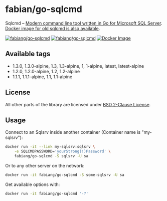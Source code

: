 # fabian/go-sqlcmd

Sqlcmd – [Modern command line tool written in Go for Microsoft SQL Server](https://github.com/microsoft/go-sqlcmd).  
[Docker image for old sqlcmd is also available](https://github.com/fabiang/docker-sqlcmd).

[![fabiang/go-sqlcmd](https://img.shields.io/docker/pulls/fabiang/go-sqlcmd.svg)](https://hub.docker.com/r/fabiang/go-sqlcmd)
[![fabiang/go-sqlcmd](https://badgen.net/github/license/fabiang/docker-go-sqlcmd)](https://github.com/fabiang/docker-go-sqlcmd)
[![Docker Image](https://github.com/fabiang/docker-go-sqlcmd/actions/workflows/docker.yml/badge.svg)](https://github.com/fabiang/docker-go-sqlcmd/actions/workflows/docker.yml)

## Available tags

* 1.3.0, 1.3.0-alpine, 1.3, 1.3-alpine, 1, 1-alpine, latest, latest-alpine
* 1.2.0, 1.2.0-alpine, 1.2, 1.2-alpine
* 1.1.1, 1.1.1-alpine, 1.1, 1.1-alpine

## License


All other parts of the library are licensed under [BSD 2-Clause License](LICENSE.md).

## Usage

Connect to an Sqlsrv inside another container (Container name is "my-sqlsrv"):

```bash
docker run -it --link my-sqlsrv:sqlsrv \
    -e SQLCMDPASSWORD='yourStrong(!)Password' \
    fabiang/go-sqlcmd -S sqlsrv -U sa
```

Or to any other server on the network:

```bash
docker run -it fabiang/go-sqlcmd -S some-sqlsrv -U sa
```

Get available options with:

```bash
docker run -it fabiang/go-sqlcmd '-?'
```
